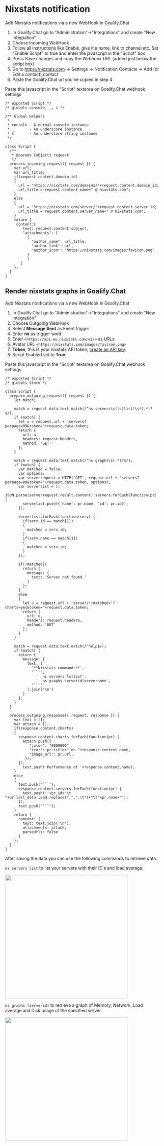 # Nixstats notification

Add Nixstats notifications via a new WebHook in Goalify.Chat

1. In Goalify.Chat go to "Administration"->"Integrations" and create "New Integration"
2. Choose Incoming WebHook
3. Follow all instructions like Enable, give it a name, link to channel etc. Set "Enable Script" to true and enter the javascript in the "Script" box
4. Press Save changes and copy the *Webhook URL* (added just below the script box)
5. Go to <https://nixstats.com> -> Settings -> Notification Contacts -> Add (or Edit a contact) contact
6. Paste the Goalify.Chat url you've copied in step 4

Paste this javascript in the "Script" textarea on Goalify.Chat webhook settings

```
/* exported Script */
/* globals console, _, s */

/** Global Helpers
 *
 * console - A normal console instance
 * _       - An underscore instance
 * s       - An underscore string instance
 */

class Script {
  /**
   * @params {object} request
   */
  process_incoming_request({ request }) {
    var url;
    var url_title;
    if(request.content.domain_id)
    {
      url = 'https://nixstats.com/domains/'+request.content.domain_id;
      url_title = request.content.name+" @ nixstats.com";
    }
    else
    {
      url = 'https://nixstats.com/server/'+request.content.server_id;
      url_title = request.content.server_name+" @ nixstats.com";
    }
    return {
     content:{
        text: request.content.subject,
        "attachments": [
          {
            "author_name": url_title,
            "author_link": url,
            "author_icon": "https://nixstats.com/images/favicon.png"
          }
          ]
       }
    };
  }
}
```

## Render nixstats graphs in Goalify.Chat

Add Nixstats notifications via a new WebHook in Goalify.Chat

1. In Goalify.Chat go to "Administration"->"Integrations" and create "New Integration"
2. Choose Outgoing WebHook
3. Select **Message Sent** as Event trigger
4. Enter **ns** as trigger word
5. Enter `<https://api.eu.nixstats.com/v1/>` as URLs
6. Avatar URL `<https://nixstats.com/images/favicon.png>`
7. **Token**, this is your nixstats API token, [create an API key](https://nixstats.com/settings/api).
8. Script Enabled set to **True**

Paste this javascript in the "Script" textarea on Goalify.Chat webhook settings

```
/* exported Script */
/* globals Store */

class Script {
  prepare_outgoing_request({ request }) {
    let match;

    match = request.data.text.match(/^ns servers\s(ls|list)\s*(.*)?$/);
    if (match) {
      let u = request.url + 'servers?perpage=99&token='+request.data.token;
      return {
        url: u,
        headers: request.headers,
        method: 'GET'
      };
    }

    match = request.data.text.match(/^ns graphs\s(.*)?$/);
    if (match) {
      var matched = false;
      var options;
      var serverrequest = HTTP('GET', request.url + 'servers?perpage=99&token='+request.data.token, options);
      var serverlist = []
      JSON.parse(serverrequest.result.content).servers.forEach(function(pr) {
        serverlist.push({'name': pr.name, 'id': pr.id});
      });

      serverlist.forEach(function(serv) {
        if(serv.id == match[1])
        {
          matched = serv.id;
        }
        if(serv.name == match[1])
        {
          matched = serv.id;
        }
      });

      if(!matched){
        return {
          message: {
            text: 'Server not found.'
          }
        };
      }
      else
      {
        let u = request.url + 'server/'+matched+'?charts=yes&token='+request.data.token;
        return {
          url: u,
          headers: request.headers,
          method: 'GET'
        };
      }
    }

    match = request.data.text.match(/^help$/);
    if (match) {
      return {
        message: {
          text: [
            '**Nixstats commands**',
            '```',
              '  ns servers ls|list',
              '  ns graphs serverid|servername',
            '```'
          ].join('\n')
        }
      };
    }
  }

  process_outgoing_response({ request, response }) {
    var text = [];
    var attach = [];
    if(response.content.charts)
    {
      response.content.charts.forEach(function(pr) {
        attach.push({
           "color": "#000000",
           "text": pr.title+" on "+response.content.name,
           "image_url": pr.url,
         });
      });
        text.push('Performance of '+response.content.name);
    }
    else
    {
      text.push('```');
      response.content.servers.forEach(function(pr) {
        text.push(''+pr.id+"\t "+pr.last_data.load.replace(",",",\t")+"\t"+pr.name+'');
      });
      text.push('```');
    }
    return {
      content: {
        text: text.join('\n'),
        attachments: attach,
        parseUrls: false
      }
    };
  }
}
```

After saving the data you can use the following commands to retrieve data.

`ns servers list` to list your servers with their ID's and load average.

<img src="https://github.com/NIXStats/Nixstats-integrations/blob/master/rocketchat/serverlist.png" data-canonical-src="graphs.png" width="400" />

`ns graphs [serverid]` to retrieve a graph of Memory, Network, Load average and Disk usage of the specified server.

<img src="https://github.com/NIXStats/Nixstats-integrations/blob/master/rocketchat/graphs.png" data-canonical-src="graphs.png" width="400" />
